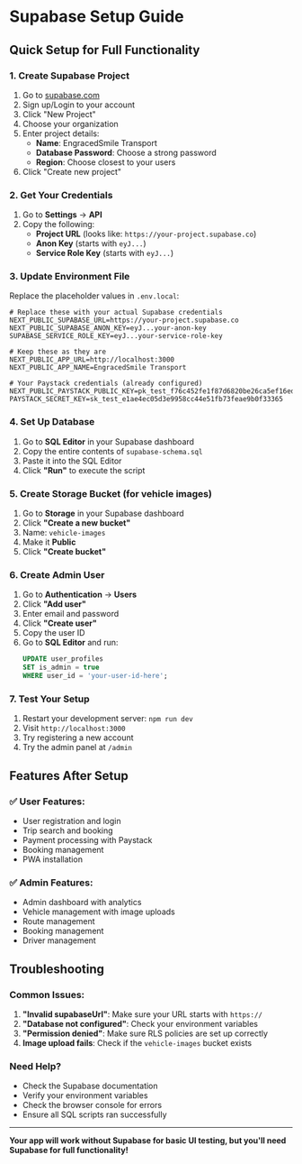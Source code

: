 # Supabase Setup Guide

## Quick Setup for Full Functionality

### 1. Create Supabase Project
1. Go to [supabase.com](https://supabase.com)
2. Sign up/Login to your account
3. Click "New Project"
4. Choose your organization
5. Enter project details:
   - **Name**: EngracedSmile Transport
   - **Database Password**: Choose a strong password
   - **Region**: Choose closest to your users
6. Click "Create new project"

### 2. Get Your Credentials
1. Go to **Settings** → **API**
2. Copy the following:
   - **Project URL** (looks like: `https://your-project.supabase.co`)
   - **Anon Key** (starts with `eyJ...`)
   - **Service Role Key** (starts with `eyJ...`)

### 3. Update Environment File
Replace the placeholder values in `.env.local`:

```env
# Replace these with your actual Supabase credentials
NEXT_PUBLIC_SUPABASE_URL=https://your-project.supabase.co
NEXT_PUBLIC_SUPABASE_ANON_KEY=eyJ...your-anon-key
SUPABASE_SERVICE_ROLE_KEY=eyJ...your-service-role-key

# Keep these as they are
NEXT_PUBLIC_APP_URL=http://localhost:3000
NEXT_PUBLIC_APP_NAME=EngracedSmile Transport

# Your Paystack credentials (already configured)
NEXT_PUBLIC_PAYSTACK_PUBLIC_KEY=pk_test_f76c452fe1f87d6820be26ca5ef16edc6f0f0a9b
PAYSTACK_SECRET_KEY=sk_test_e1ae4ec05d3e9958cc44e51fb73feae9b0f33365
```

### 4. Set Up Database
1. Go to **SQL Editor** in your Supabase dashboard
2. Copy the entire contents of `supabase-schema.sql`
3. Paste it into the SQL Editor
4. Click **"Run"** to execute the script

### 5. Create Storage Bucket (for vehicle images)
1. Go to **Storage** in your Supabase dashboard
2. Click **"Create a new bucket"**
3. Name: `vehicle-images`
4. Make it **Public**
5. Click **"Create bucket"**

### 6. Create Admin User
1. Go to **Authentication** → **Users**
2. Click **"Add user"**
3. Enter email and password
4. Click **"Create user"**
5. Copy the user ID
6. Go to **SQL Editor** and run:
   ```sql
   UPDATE user_profiles 
   SET is_admin = true 
   WHERE user_id = 'your-user-id-here';
   ```

### 7. Test Your Setup
1. Restart your development server: `npm run dev`
2. Visit `http://localhost:3000`
3. Try registering a new account
4. Try the admin panel at `/admin`

## Features After Setup

### ✅ User Features:
- User registration and login
- Trip search and booking
- Payment processing with Paystack
- Booking management
- PWA installation

### ✅ Admin Features:
- Admin dashboard with analytics
- Vehicle management with image uploads
- Route management
- Booking management
- Driver management

## Troubleshooting

### Common Issues:
1. **"Invalid supabaseUrl"**: Make sure your URL starts with `https://`
2. **"Database not configured"**: Check your environment variables
3. **"Permission denied"**: Make sure RLS policies are set up correctly
4. **Image upload fails**: Check if the `vehicle-images` bucket exists

### Need Help?
- Check the Supabase documentation
- Verify your environment variables
- Check the browser console for errors
- Ensure all SQL scripts ran successfully

---

**Your app will work without Supabase for basic UI testing, but you'll need Supabase for full functionality!**

